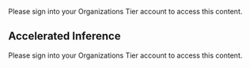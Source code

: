 
Please sign into your Organizations Tier account to access this content.

## Accelerated Inference

Please sign into your Organizations Tier account to access this content.